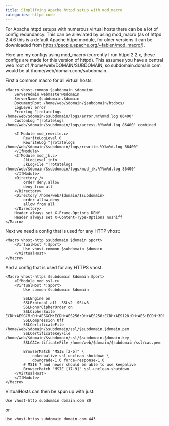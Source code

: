 ```yaml
---
title: Simplifying Apache httpd setup with mod_macro
categories: httpd code
---
```


For Apache httpd setups with numerous virtual hosts there can be a lot of config redundancy. This can be alleviated by using mod_macro (as of httpd 2.4.6 this is a default Apache httpd module, for older versions it can be downloaded from https://people.apache.org/~fabien/mod_macro/).

Here are my configs using mod_macro (currently I run httpd 2.2.x, these configs are made for this version of httpd). This assumes you have a central web root of /home/web/DOMAIN/SUBDOMAIN, so subdomain.domain.com would be at /home/web/domain.com/subdomain.

First a common macro for all virtual hosts:

~~~
<Macro vhost-common $subdomain $domain>
    ServerAdmin webmaster@$domain
    ServerName $subdomain.$domain
    DocumentRoot /home/web/$domain/$subdomain/htdocs/
    LogLevel error
    ErrorLog "|rotatelogs /home/web/$domain/$subdomain/logs/error.%Y%m%d.log 86400"
    CustomLog "|rotatelogs /home/web/$domain/$subdomain/logs/access.%Y%m%d.log 86400" combined

    <IfModule mod_rewrite.c>
        RewriteLogLevel 0
        RewriteLog "|rotatelogs /home/web/$domain/$subdomain/logs/rewrite.%Y%m%d.log 86400"
    </IfModule>
    <IfModule mod_jk.c>
        JkLogLevel info
        JkLogFile "|rotatelogs /home/web/$domain/$subdomain/logs/mod_jk.%Y%m%d.log 86400"
    </IfModule>
    <Directory />
        order deny,allow
        deny from all
    </Directory>
    <Directory /home/web/$domain/$subdomain>
        order allow,deny
        allow from all
    </Directory>
    Header always set X-Frame-Options DENY
    Header always set X-Content-Type-Options nosniff
</Macro>
~~~

Next we need a config that is used for any HTTP vhost:

~~~
<Macro vhost-http $subdomain $domain $port>
    <VirtualHost *:$port>
        Use vhost-common $subdomain $domain
    </VirtualHost>
</Macro>
~~~

And a config that is used for any HTTPS vhost:

~~~
<Macro vhost-https $subdomain $domain $port>
    <IfModule mod_ssl.c>
    <VirtualHost *:$port>
        Use common $subdomain $domain

        SSLEngine on
        SSLProtocol all -SSLv2 -SSLv3
        SSLHonorCipherOrder on
        SSLCipherSuite ECDH+AESGCM:DH+AESGCM:ECDH+AES256:DH+AES256:ECDH+AES128:DH+AES:ECDH+3DES:DH+3DES:RSA+AESGCM:RSA+AES:RSA+3DES:!aNULL:!MD5:!DSS
        SSLCompression Off
        SSLCertificateFile /home/web/$domain/$subdomain/ssl/$subdomain.$domain.pem
        SSLCertificateKeyFile /home/web/$domain/$subdomain/ssl/$subdomain.$domain.key
        SSLCACertificateFile /home/web/$domain/$subdomain/ssl/cas.pem

        BrowserMatch "MSIE [2-6]" \
            nokeepalive ssl-unclean-shutdown \
            downgrade-1.0 force-response-1.0
        # MSIE 7 and newer should be able to use keepalive
        BrowserMatch "MSIE [17-9]" ssl-unclean-shutdown
    </VirtualHost>
    </IfModule>
</Macro>
~~~

VirtualHosts can then be spun up with just:

~~~
Use vhost-http subdomain domain.com 80
~~~

or

~~~
Use vhost-https subdomain domain.com 443
~~~
